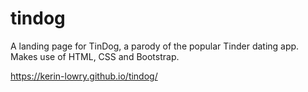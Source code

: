 # tindog
A landing page for TinDog, a parody of the popular Tinder dating app.
Makes use of HTML, CSS and Bootstrap.

https://kerin-lowry.github.io/tindog/
